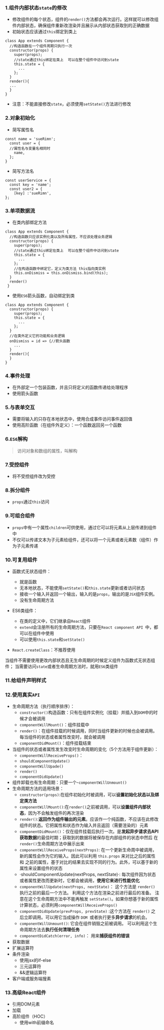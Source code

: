 ### 1.组件内部状态`state`的修改
  * 修改组件的每个状态，组件的`render()`方法都会再次运行。这样就可以修改组件内部状态，确保组件重新改渲染并且展示从内部状态获取到的正确数据
  * 初始状态应该通过`this`绑定到类上
  ```
  class App extends Component {
    //构造函数在一个组件周期只执行一次
    constructor(props) {
      super(props);
      //state通过this绑定在类上  可以在整个组件中访问到state
      this.state = {
        ...
      };
    }
    render(){
    ...
    }
  }
  ```
  * 注意：不能直接修改`state`，必须使用`setState()`方法进行修改
### 2.对象初始化
  * 简写属性名
  ```
  const name = 'sueRimn';
    const user = {
    //属性名与变量名相同时
      name,
    };
  }
  ```
  * 简写方法名
  ```
  const userService = {
    const key = 'name';
    const user2 = {
      [key] :'sueRimn',
  };
  ```

### 3.单项数据流
  * 在类内部绑定方法
  ```
  class App extends Component {
    //构造函数只应该实例化类以及所有属性，不应该处理业务逻辑
    constructor(props) {
      super(props);
      //state通过this绑定在类上  可以在整个组件中访问到state
      this.state = {
        ...
      };
      //在构造函数中绑定它，定义为类方法 this指向类实例
      this.onDismiss = this.onDismiss.bind(this);
    }
    render()
   }
  ```
  * 使用`ES6`箭头函数，自动绑定到类
  ```
  class App extends Component {
    constructor(props) {
      super(props);
      this.state = {
        ...
      };
    }
    //在类外定义它的功能和业务逻辑 
    onDismiss = id => {//箭头函数
      ...
    }
    render(){
    }
  }
  ```
### 4.事件处理
  * 在外部定一个包装函数，并且只将定义的函数传递给处理程序
  * 使用箭头函数
### 5.与表单交互
  * 需要将输入的只存在本地状态中，使用合成事件访问事件返回值
  * 使用高阶函数（在组件外定义）：一个函数返回另一个函数
### 6.`ES6`解构
> 访问对象和数组的属性，叫解构
### 7.受控组件
  * 将不受控组件改为受控
### 8.拆分组件
  * `props`通过`this`访问
### 9.可组合组件
  * `props`中有一个属性`children`可供使用，通过它可以将元素从上层传递到组件中
  * 不仅可以传递文本为子元素给组件，还可以将一个元素或者元素数（组件）作为子元素传递
### 10.可复用组件
 * 函数式无状态组件：
   * 就是函数
   * 无本地状态，不能使用`setState()`和`this.state`更新或者访问状态
   * 接收一个输入并返回一个输出，输入的是`props`，输出的是`JSX`组件实例。
   * 没有生命周期方法

 * ES6类组件：
   * 在类的定义中，它们继承自`React`组件
   * `extend`会注册所有的生命周期方法，只要在`React component API `中，都可以在组件中使用
   * 可以使用`this.state`和`setState()`

 * `React.createClass`：不推荐使用
 
当组件不需要使用更改内部状态且无生命周期的时候定义组件为函数式无状态组件；
当需要访问`state`或者生命周期方法时，就用`ES6`类组件

### 11.给组件声明样式

### 12.使用真实`API`
  * 生命周期方法（执行顺序排序）：
    * `constructor()`构造函数：只有在组件实例化（挂载）并插入到`DOM`中的时候才会被调用
    * `componentWillMount()`：组件挂载中
    * `render()`：在组件挂载的时候调用，同时当组件更新的时候也会被调用。每当组件的状态或者属性改变时，就会被调用
    * `componentDidMount()`：组件挂载结束
  * 当组件的状态或者属性发生改变时生命周期的变化（5个方法用于组件更新）：
    * `componentWillReceiveProps()`：
    * `shouldComponentUpdate()`
    * `componentWillUpade()`
    * `render()`
    * `componentDidUpdate()`
  * 组件卸载也有生命周期：只要一个-`componentWillUnmount()`
  * 生命周期方法的适用场景：
    * `constructor(props)`:在组件初始化时被调用，可以**设置初始化状态以及绑定类方法**
    * `componentWillMount()`:在`render()`之前被调用，可以**设置组件内部状态**，因为不会触发组件的再次渲染
    * `render()`:**返回作为组件输出的元素**。应该作一个纯函数，不应该在此修改组件的状态。它把属性和状态作为输入并且返回（需要渲染的）元素
    * `componentDidMount()`：仅在组件挂载后执行一次。是**发起异步请求去API获取数据**的最佳时期；获取到的数据将被保存在内部组件的状态中然后
    在`render()`生命周期方法中展示出来
    * `componentWillReceiveProps(nextProps)`: 在一个更新生命周中被调用，新的属性会作为它的输入。因此可以利用 `this.props` 来对比之后的属性和
    之前的属性，基于对比的结果去实现不同的行为。此外，可以基于新的属性来设置组件的状态
    * ·shouldComponentUpdate(nextProps, nextState)·: 每次组件因为状态或者属性更改而更新时，它都会被调用，**使用它来进行性能优化**
    * `componentWillUpdate(nextProps, nextState)`： 这个方法是 `render()` 执行之前的最后一个方法。 利用这个方法在渲染之前进行最后的准备。
    注意在这个生命周期方法中不能再触发 `setState()`。如果你想基于新的属性计算状态，必须利用`componentWillReceiveProps()`
    * `componentDidUpdate(prevProps, prevState)` :这个方法在 `render()` 之后立即调用。可以用它当成操作 `DOM `或者执行更多**异步请求**的机会。
    * `componentWillUnmount()`: 它会在组件销毁之前被调用。 可以利用这个生命周期方法去**执行任何清理任务**
    * `componentDidCatch(error, info)`： 用来**捕获组件的错误**
  * 获取数据
  * 扩展运算符
  * 条件渲染
    * 使用jsx的if-else
    * 三元运算符
    * &&逻辑运算符
  * 客户端或服务端搜素
### 13.高级React组件
  * 引用DOM元素
  * 加载
  * 高阶组件（HOC）
    * 使用with前缀命名
